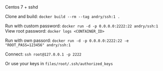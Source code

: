 Centos 7 + sshd

Clone and build:
`docker build --rm --tag andry/ssh:1 .`

Run with custom password:
`docker run -d -p 0.0.0.0:2222:22 andry/ssh:1`
View root password:
`docker logs <CONTAINER_ID>`

Run with own passord:
`docker run -d -p 0.0.0.0:2222:22 -e "ROOT_PASS=123456" andry/ssh:1`

Connect:
`ssh root@127.0.0.1 -p 2222`

Or use your keys in `files/root/.ssh/authorized_keys`
